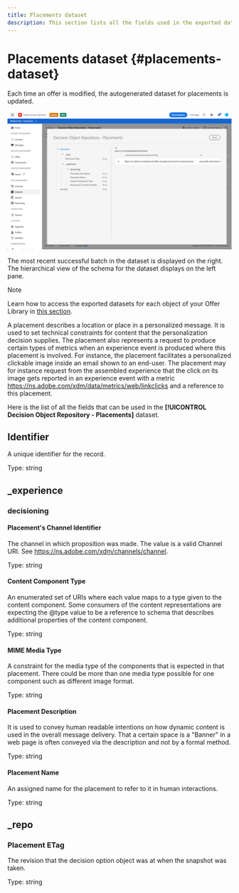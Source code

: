 ```yaml
---
title: Placements dataset
description: This section lists all the fields used in the exported dataset for placements.
---
```

# Placements dataset {#placements-dataset}

Each time an offer is modified, the autogenerated dataset for placements is updated.

![](../../assets/dataset-placements.png)

The most recent successful batch in the dataset is displayed on the right. The hierarchical view of the schema for the dataset displays on the left pane.

>[!NOTE]
>
>Learn how to access the exported datasets for each object of your Offer Library in [this section](../export-catalog/access-dataset.md).

A placement describes a location or place in a personalized message. It is used to set technical constraints for content that the personalization decision supplies. The placement also represents a request to produce certain types of metrics when an experience event is produced where this placement is involved. For instance, the placement facilitates a personalized clickable image inside an email shown to an end-user. The placement may for instance request from the assembled experience that the click on its image gets reported in an experience event with a metric https://ns.adobe.com/xdm/data/metrics/web/linkclicks and a reference to this placement.

Here is the list of all the fields that can be used in the **[!UICONTROL Decision Object Repository - Placements]** dataset.
    
## Identifier
    
A unique identifier for the record.

Type: string

## _experience

### decisioning

#### Placement's Channel Identifier

The channel in which proposition was made. The value is a valid Channel URI. See https://ns.adobe.com/xdm/channels/channel.

Type: string

#### Content Component Type

An enumerated set of URIs where each value maps to a type given to the content component. Some consumers of the content representations are expecting the @type value to be a reference to schema that describes additional properties of the content component.

Type: string

#### MIME Media Type

A constraint for the media type of the components that is expected in that placement. There could be more than one media type possible for one component such as different image format.

Type: string

#### Placement Description

It is used to convey human readable intentions on how dynamic content is used in the overall message delivery. That a certain space is a \"Banner\" in a web page is often conveyed via the description and not by a formal method.

Type: string

#### Placement Name

An assigned name for the placement to refer to it in human interactions.

Type: string

## _repo
    
### Placement ETag

The revision that the decision option object was at when the snapshot was taken.

Type: string
